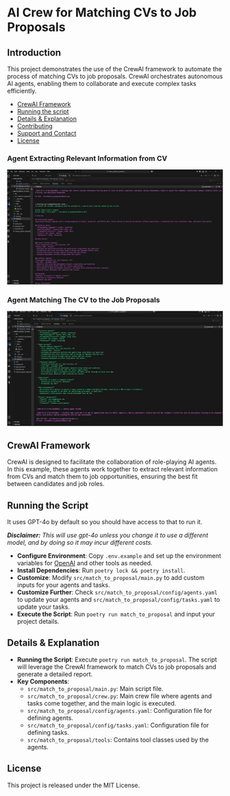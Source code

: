 
# AI Crew for Matching CVs to Job Proposals
## Introduction
This project demonstrates the use of the CrewAI framework to automate the process of matching CVs to job proposals. CrewAI orchestrates autonomous AI agents, enabling them to collaborate and execute complex tasks efficiently.


- [CrewAI Framework](#crewai-framework)
- [Running the script](#running-the-script)
- [Details & Explanation](#details--explanation)
- [Contributing](#contributing)
- [Support and Contact](#support-and-contact)
- [License](#license)
  
### Agent Extracting Relevant Information from CV
![Extracting snap](https://github.com/PranayHaldiya/match_profile_to_positionss/blob/main/src/match_to_proposal/data/Screenshot%202025-01-25%20170944.png)

### Agent Matching The CV to the Job Proposals
![Matching snap](https://github.com/PranayHaldiya/match_profile_to_positionss/blob/main/src/match_to_proposal/data/Screenshot%202025-01-25%20171020.png)

## CrewAI Framework
CrewAI is designed to facilitate the collaboration of role-playing AI agents. In this example, these agents work together to extract relevant information from CVs and match them to job opportunities, ensuring the best fit between candidates and job roles.

## Running the Script
It uses GPT-4o by default so you should have access to that to run it.

***Disclaimer:** This will use gpt-4o unless you change it to use a different model, and by doing so it may incur different costs.*

- **Configure Environment**: Copy `.env.example` and set up the environment variables for [OpenAI](https://platform.openai.com/api-keys) and other tools as needed.
- **Install Dependencies**: Run `poetry lock && poetry install`.
- **Customize**: Modify `src/match_to_proposal/main.py` to add custom inputs for your agents and tasks.
- **Customize Further**: Check `src/match_to_proposal/config/agents.yaml` to update your agents and `src/match_to_proposal/config/tasks.yaml` to update your tasks.
- **Execute the Script**: Run `poetry run match_to_proposal` and input your project details.

## Details & Explanation
- **Running the Script**: Execute `poetry run match_to_proposal`. The script will leverage the CrewAI framework to match CVs to job proposals and generate a detailed report.
- **Key Components**:
  - `src/match_to_proposal/main.py`: Main script file.
  - `src/match_to_proposal/crew.py`: Main crew file where agents and tasks come together, and the main logic is executed.
  - `src/match_to_proposal/config/agents.yaml`: Configuration file for defining agents.
  - `src/match_to_proposal/config/tasks.yaml`: Configuration file for defining tasks.
  - `src/match_to_proposal/tools`: Contains tool classes used by the agents.

## License
This project is released under the MIT License.
